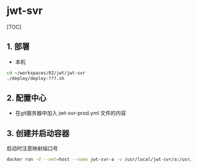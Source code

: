 # jwt-svr

[TOC]

## 1. 部署

- 本机

```sh
cd ~/workspaces/02/jwt/jwt-svr
./deploy/deploy-???.sh
```

## 2. 配置中心

- 在git服务器中加入 jwt-svr-prod.yml 文件的内容

## 3. 创建并启动容器

启动时注意映射端口号

```sh
docker run -d --net=host --name jwt-svr-a -v /usr/local/jwt-svr/a:/usr/local/myservice --restart=always nnzbz/spring-boot-app
```